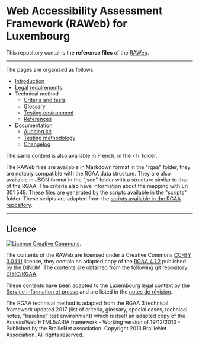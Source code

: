 # Web Accessibility Assessment Framework (RAWeb) for Luxembourg

This repository contains the __reference files__ of the [RAWeb](https://accessibilite.public.lu/en/raweb1/index.html).


********************

The pages are organised as follows:

* [Introduction](./en/introduction.md)
* [Legal requirements](./en/obligations.md)
* Technical method
  * [Criteria and tests](./en/rgaa/criteres)
  * [Glossary](./en/rgaa/glossaire)
  * [Testing environment](./en/environnement-de-test.md)
  * [References](./en/references.md)
* Documentation
  * [Auditing kit](./kit-audit.md)
  * [Testing methodology](./methodologie-de-test.md)
  * [Changelog](./notes-de-revision.md)

The same content is also available in French, in the <code>/fr</code> folder.

The RAWeb files are available in Markdown format in the "rgaa" folder, they are notably compatible with the RGAA data structure.
They are also available in JSON format in the "json" folder with a structure similar to that of the RGAA. The criteria also have information about the mapping with En 301 549.
These files are generated by the scripts available in the "scripts" folder. These scripts are adapted from the [scripts available in the RGAA repository](https://github.com/DISIC/accessibilite.numerique.gouv.fr/tree/main/scripts).


********************

## Licence

<a rel="license" href="http://creativecommons.org/licenses/by/3.0/lu/"><img alt="Licence Creative Commons" style="border-width:0" src="https://i.creativecommons.org/l/by/3.0/lu/88x31.png" /></a>.

The contents of the RAWeb are licensed under a Creative Commons [CC-BY 3.0 LU](https://creativecommons.org/licenses/by/3.0/lu/) licence, they contain an adapted copy of the [RGAA 4.1.2](https://accessibilite.numerique.gouv.fr/) published by the [DINUM](https://www.numerique.gouv.fr/dinum/). The contents are obtained from the following git repository:
[DISIC/RGAA](https://github.com/DISIC/RGAA).

These contents have been adapted to the Luxembourg legal context by the [Service information et presse](https://sip.gouvernement.lu) and are listed in the [notes de révision](./notes-de-revision.md). 

The RGAA technical method is adapted from the RGAA 3 technical framework updated 2017 (list of criteria, glossary, special cases, technical notes, "baseline" test environment) which is itself an adapted copy of the AccessiWeb HTML5/ARIA framework - Working version of 19/12/2013 - Published by the BrailleNet association. Copyright 2013 BrailleNet Association. All rights reserved.